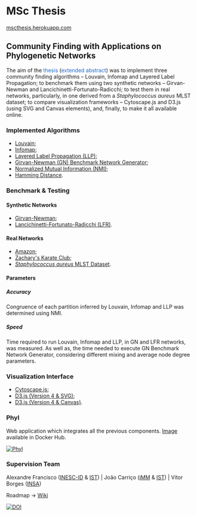 # MSc Thesis 
[mscthesis.herokuapp.com](https://mscthesis.herokuapp.com/)

## Community Finding with Applications on Phylogenetic Networks

The aim of the <a href="https://mscthesis.herokuapp.com/pages/thesis.html" style="color: #1d68ca; text-decoration-line: none">thesis</a> (<a href="https://mscthesis.herokuapp.com/pages/abstract.html" style="color: #1d68ca; text-decoration-line: none">extended abstract</a>) was
        to implement three community finding algorithms – Louvain, Infomap and Layered Label
        Propagation; to benchmark them using two synthetic networks – Girvan-Newman and Lancichinetti-Fortunato-Radicchi; to test them in real networks, particularly, in one derived from a <i>Staphylococcus aureus</i> MLST dataset; to compare
        visualization frameworks – Cytoscape.js and D3.js (using SVG and Canvas elements), and, finally, to make it all available online.

### Implemented Algorithms

- [Louvain](https://www.npmjs.com/package/louvain-algorithm);
- [Infomap](https://www.npmjs.com/package/infomap);
- [Layered Label Propagation (LLP)](https://www.npmjs.com/package/layered-label-propagation);
- [Girvan-Newman (GN) Benchmark Network Generator](https://www.npmjs.com/package/girvan-newman-benchmark);
- [Normalized Mutual Information (NMI)](https://www.npmjs.com/package/normalized-mutual-information);
- [Hamming Distance](https://www.npmjs.com/package/hamming-dist).

### Benchmark & Testing
#### Synthetic Networks
- [Girvan-Newman](https://www.npmjs.com/package/girvan-newman-benchmark);
- [Lancichinetti-Fortunato-Radicchi (LFR)](https://sites.google.com/site/santofortunato/inthepress2).

#### Real Networks
- [Amazon](http://snap.stanford.edu/data/com-Amazon.html);
- [Zachary's Karate Club](https://www.researchgate.net/publication/248519014_An_Information_Flow_Model_for_Conflict_and_Fission_in_Small_Groups1);
- [_Staphylococcus aureus_ MLST Dataset](https://pubmlst.org/bigsdb?db=pubmlst_saureus_seqdef).

#### Parameters
##### Accuracy
Congruence of each partition inferred by Louvain, Infomap and LLP was determined using NMI.

##### Speed
Time required to run Louvain, Infomap and LLP, in GN and LFR networks, was measured. As well as, the time needed to execute 
GN Benchmark Network Generator, considering different mixing and average node degree parameters.

### Visualization Interface

- [Cytoscape.js](http://js.cytoscape.org/);
- [D3.js (Version 4 & SVG)](https://bl.ocks.org/pkerpedjiev/f2e6ebb2532dae603de13f0606563f5b);
- [D3.js (Version 4 & Canvas)](https://bl.ocks.org/jodyphelan/5dc989637045a0f48418101423378fbd).

### Phyl
Web application which integrates all the previous components. [Image](https://hub.docker.com/r/warcraft12321/thesis) available in Docker Hub.

[![Phyl](http://img.youtube.com/vi/5QMJ66PVxLg/0.jpg)](http://www.youtube.com/watch?v=5QMJ66PVxLg "Phyl")

### Supervision Team

Alexandre Francisco ([INESC-ID](https://www.inesc-id.pt/) & [IST](https://tecnico.ulisboa.pt/pt/)) | João Carriço ([iMM](https://imm.medicina.ulisboa.pt/pt/) & [IST](https://tecnico.ulisboa.pt/pt/)) | Vítor Borges ([INSA](http://www.insa.pt/))  
  
  Roadmap -> [Wiki](https://github.com/warcraft12321/Thesis/wiki)
  
  [![DOI](https://zenodo.org/badge/162063699.svg)](https://zenodo.org/badge/latestdoi/162063699)

